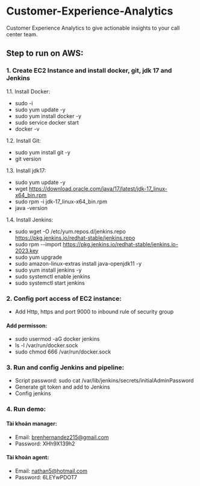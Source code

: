 # Customer-Experience-Analytics
Customer Experience Analytics to give actionable insights to your call center team.

## Step to run on AWS:
### 1. Create EC2 Instance and install docker, git, jdk 17 and Jenkins

1.1. Install Docker:
- sudo -i
- sudo yum update -y
- sudo yum install docker -y
- sudo service docker start
- docker -v

1.2. Install Git:
- sudo yum install git -y
- git version


1.3. Install jdk17:
- sudo yum update -y
- wget https://download.oracle.com/java/17/latest/jdk-17_linux-x64_bin.rpm
- sudo rpm -i jdk-17_linux-x64_bin.rpm
- java -version

1.4. Install Jenkins:
- sudo wget -O /etc/yum.repos.d/jenkins.repo https://pkg.jenkins.io/redhat-stable/jenkins.repo
- sudo rpm --import https://pkg.jenkins.io/redhat-stable/jenkins.io-2023.key
- sudo yum upgrade
- sudo amazon-linux-extras install java-openjdk11 -y
- sudo yum install jenkins -y
- sudo systemctl enable jenkins
- sudo systemctl start jenkins

### 2. Config port access of EC2 instance:
- Add Http, https and port 9000 to inbound rule of security group
#### Add permisson:
- sudo usermod -aG docker jenkins
- ls -l /var/run/docker.sock
- sudo chmod 666 /var/run/docker.sock

### 3. Run and config Jenkins and pipeline:
- Script password: sudo cat /var/lib/jenkins/secrets/initialAdminPassword
- Generate git token and add to Jenkins
- Config jenkins

### 4. Run demo: 
#### Tài khoản manager:
- Email: brenhernandez215@gmail.com
- Password: XHh9X139h2
#### Tài khoản agent:
- Email: nathan5@hotmail.com
- Password: 6LEYwPDOT7
